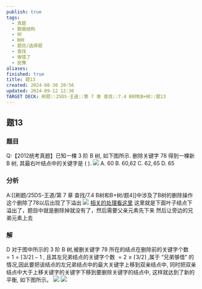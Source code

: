 ```yaml
---
publish: true
tags:
  - 真题
  - 数据结构
  - 树
  - B树
  - 题目/选择题
  - 查找
  - 做错了
  - 犹豫
aliases: 
finished: true
title: 题13
created: 2024-08-30 20:56
updated: 2024-09-12 12:36
TARGET DECK: 刷题::25DS-王道::第 7 章 查找::7.4 B树和B+树::题13
---
```

## 题13
### 题目
Q:【2012统考真题】已知一棵 3 阶 B 树, 如下图所示. 删除关键字 78 得到一棵新 B 树, 其最右叶结点中的关键字是 ( ).
![](https://img.hwenyi.live/202405291147208.webp)
A. 60 
B. 60,62 
C. ${62},{65}$ 
D. 65
### 分析
A:[[刷题/25DS-王道/第 7 章 查找/7.4 B树和B+树/题4]]中涉及了B树的删除操作
这个删除了78以后出现了下溢出
![](https://img.hwenyi.live/202409122032000.webp)
[相关的处理看这里](https://www.bilibili.com/video/BV1JU411d7iY?t=248.6&p=20)
这里就是下面叶子结点下溢出了，题目中就是删除掉就没有了，然后需要父亲元素先下来
然后让旁边的兄弟元素上去
### 解
D
对于图中所示的 3 阶 $\mathrm{B}$ 树,被删关键字 78 所在的结点在删除前的关键字个数 $= 1 = \lceil 3/2\rceil  - 1$ , 且其左兄弟结点的关键字个数 $= 2 \geq  \lceil 3/2\rceil$ ,属于 “兄弟够借” 的情况,因此要把该结点的左兄弟结点中的最大关键字上移到双亲结点中, 同时把双亲结点中大于上移关键字的关键字下移到要删除关键字的结点中, 这样就达到了新的平衡, 如下图所示。
![](https://cdn.noedgeai.com/01917433-d1c7-701d-acc5-b66dc7fe4737_341.jpg?x=268&y=1305&w=471&h=192)
![](https://cdn.noedgeai.com/01917433-d1c7-701d-acc5-b66dc7fe4737_341.jpg?x=766&y=1302&w=412&h=195)
<!--ID: 1726632849774-->


